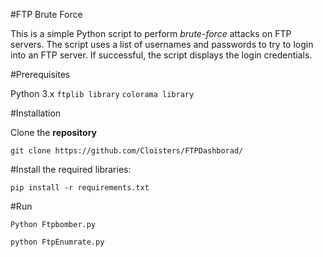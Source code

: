 #FTP Brute Force


This is a simple Python script to perform *brute-force* attacks on FTP servers. The script uses a list of usernames and passwords to try to login into an FTP server. If successful, the script displays the login credentials.


#Prerequisites

Python 3.x
`ftplib library`
`colorama library`

#Installation

Clone the **repository**

`git clone https://github.com/Cloisters/FTPDashborad/`

#Install the required libraries:

`pip install -r requirements.txt`

#Run 

`Python Ftpbomber.py`

`python FtpEnumrate.py`
